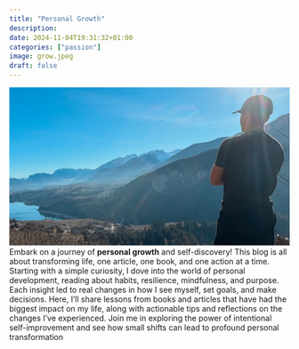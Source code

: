 ```yaml
---
title: "Personal Growth"
description: 
date: 2024-11-04T19:31:32+01:00
categories: ["passion"]
image: grow.jpeg
draft: false
---
```


![as](personalgrowth.jpg)
Embark on a journey of **personal growth** and self-discovery! This blog is all about transforming life, one article, one book, and one action at a time. Starting with a simple curiosity, I dove into the world of personal development, reading about habits, resilience, mindfulness, and purpose. Each insight led to real changes in how I see myself, set goals, and make decisions. Here, I’ll share lessons from books and articles that have had the biggest impact on my life, along with actionable tips and reflections on the changes I’ve experienced. Join me in exploring the power of intentional self-improvement and see how small shifts can lead to profound personal transformation